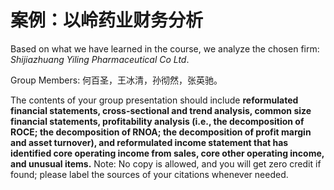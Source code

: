 # 案例：以岭药业财务分析

Based on what we have learned in the course, we analyze the chosen firm: *Shijiazhuang Yiling Pharmaceutical Co Ltd*.

Group Members: 何百圣，王冰清，孙彻然，张英驰。

The contents of your group presentation should include **reformulated financial statements, cross-sectional and trend analysis, common size financial statements, profitability analysis (i.e., the decomposition of ROCE; the decomposition of RNOA; the decomposition of profit margin and asset turnover), and reformulated income statement that has identified core operating income from sales, core other operating income, and unusual items.** Note: No copy is allowed, and you will get zero credit if found; please label the sources of your citations whenever needed.


[](_sidebar.md ':include')

